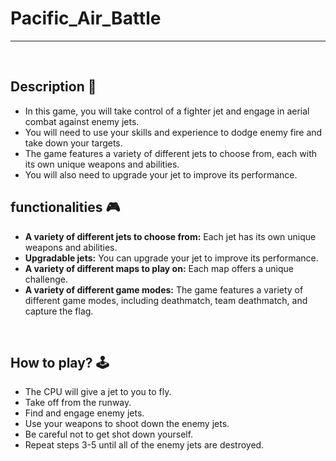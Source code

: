 
# **Pacific_Air_Battle** 

---

<br>

## **Description 📃**
- In this game, you will take control of a fighter jet and engage in aerial combat against enemy jets.
- You will need to use your skills and experience to dodge enemy fire and take down your targets. 
- The game features a variety of different jets to choose from, each with its own unique weapons and abilities. 
- You will also need to upgrade your jet to improve its performance.

## **functionalities 🎮**

- **A variety of different jets to choose from:** Each jet has its own unique weapons and abilities.
- **Upgradable jets:** You can upgrade your jet to improve its performance.
- **A variety of different maps to play on:** Each map offers a unique challenge.
- **A variety of different game modes:** The game features a variety of different game modes, including deathmatch, team deathmatch, and capture the flag.

<br>

## **How to play? 🕹️**
- The CPU will give a jet to you to fly.
- Take off from the runway.
- Find and engage enemy jets.
- Use your weapons to shoot down the enemy jets.
- Be careful not to get shot down yourself.
- Repeat steps 3-5 until all of the enemy jets are destroyed.


<br>
